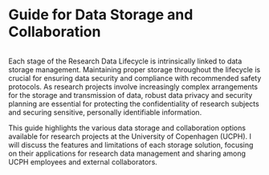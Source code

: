# Guide for Data Storage and Collaboration

<div data-full-width="true">

<figure><img src="../../../../../../.gitbook/assets/image (23).png" alt=""><figcaption></figcaption></figure>

</div>

Each stage of the Research Data Lifecycle is intrinsically linked to data storage management. Maintaining proper storage throughout the lifecycle is crucial for ensuring data security and compliance with recommended safety protocols. As research projects involve increasingly complex arrangements for the storage and transmission of data, robust data privacy and security planning are essential for protecting the confidentiality of research subjects and securing sensitive, personally identifiable information.

This guide highlights the various data storage and collaboration options available for research projects at the University of Copenhagen (UCPH). I will discuss the features and limitations of each storage solution, focusing on their applications for research data management and sharing among UCPH employees and external collaborators.
